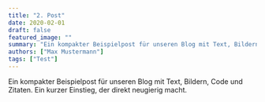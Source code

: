 ```yaml
---
title: "2. Post"
date: 2020-02-01
draft: false
featured_image: ""
summary: "Ein kompakter Beispielpost für unseren Blog mit Text, Bildern, Code und Zitaten. Ein kurzer Einstieg, der direkt neugierig macht."
authors: ["Max Mustermann"]
tags: ["Test"]
---
```


Ein kompakter Beispielpost für unseren Blog mit Text, Bildern, Code und Zitaten. Ein kurzer Einstieg, der direkt neugierig macht.